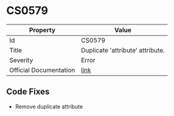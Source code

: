 # CS0579

| Property               | Value                                                                                             |
| ---------------------- | ------------------------------------------------------------------------------------------------- |
| Id                     | CS0579                                                                                            |
| Title                  | Duplicate 'attribute' attribute\.                                                                 |
| Severity               | Error                                                                                             |
| Official Documentation | [link](http://docs.microsoft.com/en-us/dotnet/csharp/language-reference/compiler-messages/cs0579) |

## Code Fixes

* Remove duplicate attribute
